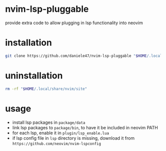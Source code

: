 # nvim-lsp-pluggable
provide extra code to allow plugging in lsp functionality into neovim

# installation
```sh
git clone https://github.com/daniele47/nvim-lsp-pluggable "$HOME/.local/share/nvim/site"
```

# uninstallation
```sh
rm -rf "$HOME/.local/share/nvim/site"
```

# usage

- install lsp packages in `package/data`
- link lsp packages to `package/bin`, to have it be included in neovim PATH
- for each lsp, enable it in `plugin/lsp_enable.lua`
- if lsp config file in `lsp` directory is missing, download it from `https://github.com/neovim/nvim-lspconfig`
